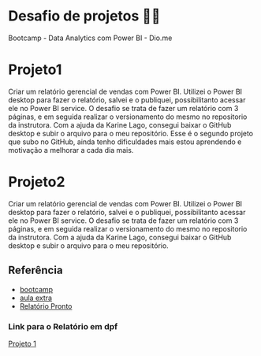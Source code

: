 
# Desafio de projetos 👩‍💻
Bootcamp - Data Analytics com Power BI - Dio.me

# Projeto1 
Criar um relatório gerencial de vendas com Power BI. 
Utilizei o Power BI desktop para fazer o relatório, salvei e o publiquei, possibilitanto acessar ele no Power BI service.
O desafio se trata de fazer um relatório com 3 páginas, e em seguida realizar o versionamento do mesmo no repositorio da instrutora. 
Com a ajuda da Karine Lago, consegui baixar o GitHub desktop e subir o arquivo para o meu repositório. 
Esse é o segundo projeto que subo no GitHub, ainda tenho dificuldades mais estou aprendendo e motivação a melhorar a cada dia mais. 

# Projeto2
Criar um relatório gerencial de vendas com Power BI. 
Utilizei o Power BI desktop para fazer o relatório, salvei e o publiquei, possibilitanto acessar ele no Power BI service.
O desafio se trata de fazer um relatório com 3 páginas, e em seguida realizar o versionamento do mesmo no repositorio da instrutora. 
Com a ajuda da Karine Lago, consegui baixar o GitHub desktop e subir o arquivo para o meu repositório. 

## Referência

 - [bootcamp](https://web.dio.me/track/coding-the-future-sysvision-data-analytics)
 - [aula extra](https://www.youtube.com/watch?v=rTbSsVFeeI0&t=433s)
 - [Relatório Pronto](https://drive.google.com/file/d/1JHJb9tC9d8YKAvutk8pFdfdZ7KP6GR_F/view?usp=sharing)

### Link para o Relatório em dpf

[Projeto 1](https://drive.google.com/file/d/1JHJb9tC9d8YKAvutk8pFdfdZ7KP6GR_F/view?usp=sharing)

